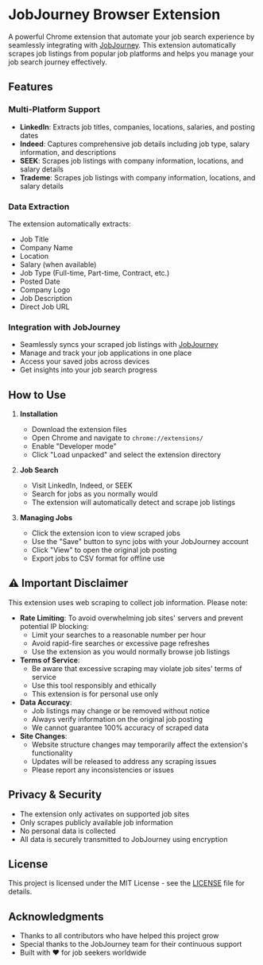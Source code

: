 # JobJourney Browser Extension

A powerful Chrome extension that automate your job search experience by seamlessly integrating with [JobJourney](https://jobjourney.me/). This extension automatically scrapes job listings from popular job platforms and helps you manage your job search journey effectively.

## Features

### Multi-Platform Support

- **LinkedIn**: Extracts job titles, companies, locations, salaries, and posting dates
- **Indeed**: Captures comprehensive job details including job type, salary information, and descriptions
- **SEEK**: Scrapes job listings with company information, locations, and salary details
- **Trademe**: Scrapes job listings with company information, locations, and salary details

### Data Extraction

The extension automatically extracts:

- Job Title
- Company Name
- Location
- Salary (when available)
- Job Type (Full-time, Part-time, Contract, etc.)
- Posted Date
- Company Logo
- Job Description
- Direct Job URL

### Integration with JobJourney

- Seamlessly syncs your scraped job listings with [JobJourney](https://jobjourney.me/)
- Manage and track your job applications in one place
- Access your saved jobs across devices
- Get insights into your job search progress

## How to Use

1. **Installation**
   - Download the extension files
   - Open Chrome and navigate to `chrome://extensions/`
   - Enable "Developer mode"
   - Click "Load unpacked" and select the extension directory

2. **Job Search**
   - Visit LinkedIn, Indeed, or SEEK
   - Search for jobs as you normally would
   - The extension will automatically detect and scrape job listings

3. **Managing Jobs**
   - Click the extension icon to view scraped jobs
   - Use the "Save" button to sync jobs with your JobJourney account
   - Click "View" to open the original job posting
   - Export jobs to CSV format for offline use

 
## ⚠️ Important Disclaimer

This extension uses web scraping to collect job information. Please note:

- **Rate Limiting**: To avoid overwhelming job sites' servers and prevent potential IP blocking:
  - Limit your searches to a reasonable number per hour
  - Avoid rapid-fire searches or excessive page refreshes
  - Use the extension as you would normally browse job listings
- **Terms of Service**:
  - Be aware that excessive scraping may violate job sites' terms of service
  - Use this tool responsibly and ethically
  - This extension is for personal use only
- **Data Accuracy**:
  - Job listings may change or be removed without notice
  - Always verify information on the original job posting
  - We cannot guarantee 100% accuracy of scraped data
- **Site Changes**:
  - Website structure changes may temporarily affect the extension's functionality
  - Updates will be released to address any scraping issues
  - Please report any inconsistencies or issues


## Privacy & Security

- The extension only activates on supported job sites
- Only scrapes publicly available job information
- No personal data is collected
- All data is securely transmitted to JobJourney using encryption

## License

This project is licensed under the MIT License - see the [LICENSE](LICENSE) file for details.

## Acknowledgments

- Thanks to all contributors who have helped this project grow
- Special thanks to the JobJourney team for their continuous support
- Built with ❤️ for job seekers worldwide
